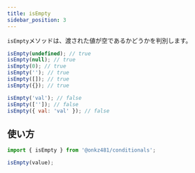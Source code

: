 ```yaml
---
title: isEmpty
sidebar_position: 3
---
```


`isEmpty`メソッドは、渡された値が空であるかどうかを判別します。

```js
isEmpty(undefined); // true
isEmpty(null); // true
isEmpty(0); // true
isEmpty(''); // true
isEmpty([]); // true
isEmpty({}); // true

isEmpty('val'); // false
isEmpty(['']); // false
isEmpty({ val: 'val' }); // false
```

## 使い方

```js
import { isEmpty } from '@onkz481/conditionals';

isEmpty(value);
```
